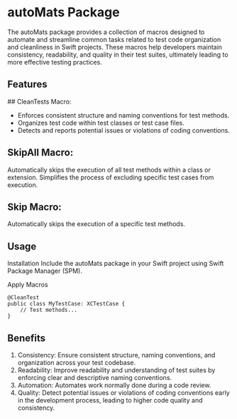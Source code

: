 # autoMats Package
The autoMats package provides a collection of macros designed to automate and streamline common tasks related to test code organization and cleanliness in Swift projects. These macros help developers maintain consistency, readability, and quality in their test suites, ultimately leading to more effective testing practices.

## Features

## CleanTests Macro:

* Enforces consistent structure and naming conventions for test methods.
* Organizes test code within test classes or test case files.
* Detects and reports potential issues or violations of coding conventions.

## SkipAll Macro:

Automatically skips the execution of all test methods within a class or extension.
Simplifies the process of excluding specific test cases from execution.

## Skip Macro:

Automatically skips the execution of a specific test methods.

## Usage

Installation
Include the autoMats package in your Swift project using Swift Package Manager (SPM).

Apply Macros

```
@CleanTest
public class MyTestCase: XCTestCase {
    // Test methods...
}
```

## Benefits
1. Consistency: Ensure consistent structure, naming conventions, and organization across your test codebase.
2. Readability: Improve readability and understanding of test suites by enforcing clear and descriptive naming conventions.
3. Automation: Automates work normally done during a code review.
4. Quality: Detect potential issues or violations of coding conventions early in the development process, leading to higher code quality and consistency.
